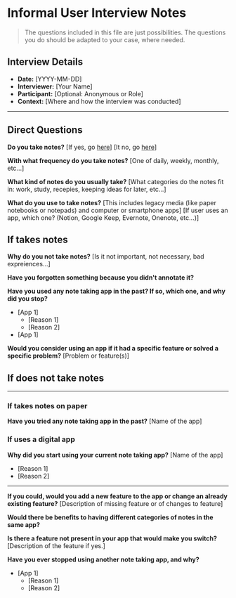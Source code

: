 # Informal User Interview Notes 

> 	The questions included in this file are just possibilities. The questions you do should be adapted to your case, where needed.

## Interview Details 
- **Date:** [YYYY-MM-DD] 
- **Interviewer:** [Your Name] 
- **Participant:** [Optional: Anonymous or Role] 
- **Context:** [Where and how the interview was conducted] 

--- 

## Direct Questions

 **Do you take notes?**
[If yes, go [here](#if-takes-notes)]
[It no, go [here](#if-does-not-take-notes)]

 **With what frequency do you take notes?**
[One of daily, weekly, monthly, etc...]

 **What kind of notes do you usually take?**
[What categories do the notes fit in: work, study, recepies, keeping ideas for later, etc...]

 **What do you use to take notes?**
[This includes legacy media (like paper notebooks or notepads) and computer or smartphone apps]
[If user uses an app, which one? (Notion, Google Keep, Evernote, Onenote, etc...)]

## If takes notes

 **Why do you not take notes?**
[Is it not important, not necessary, bad expreiences...]

 **Have you forgotten something because you didn't annotate it?**

 **Have you used any note taking app in the past? If so, which one, and why did you stop?**
- [App 1]
  - [Reason 1]
  - [Reason 2]
- [App 1]

 **Would you consider using an app if it had a specific feature or solved a specific problem?**
[Problem or feature(s)]

## If does not take notes

---

### If takes notes on paper

 **Have you tried any note taking app in the past?**
[Name of the app]

### If uses a digital app

 **Why did you start using your current note taking app?**
[Name of the app]
- [Reason 1]
- [Reason 2]

---

 **If you could, would you add a new feature to the app or change an already existing feature?**
[Description of missing feature or of changes to feature]

 **Would there be benefits to having different categories of notes in the same app?**

 **Is there a feature not present in your app that would make you switch?**
[Description of the feature if yes.]

 **Have you ever stopped using another note taking app, and why?**
- [App 1]
  - [Reason 1]
  - [Reason 2]
